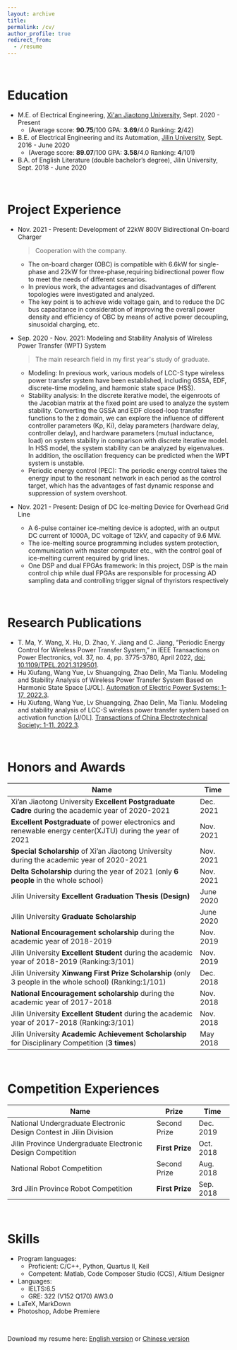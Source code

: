 ```yaml
---
layout: archive
title:
permalink: /cv/
author_profile: true
redirect_from:
  - /resume
---
```



<br>

Education
======
* M.E. of Electrical Engineering,  [Xi'an Jiaotong University](http://en.xjtu.edu.cn/),   Sept. 2020 - Present  
  * (Average score: **90.75**/100  GPA: **3.69**/4.0  Ranking: **2**/42)
* B.E. of Electrical Engineering and its Automation,  [Jilin University](http://global.jlu.edu.cn/),  Sept. 2016 - June 2020  
  * (Average score: **89.07**/100  GPA: **3.58**/4.0  Ranking: **4**/101)
* B.A. of English Literature (double bachelor’s degree), Jilin University,  Sept. 2018 - June 2020

<br>

Project Experience
======
* Nov. 2021 - Present: Development of 22kW 800V Bidirectional On-board Charger
  > Cooperation with the company.
  *  The on-board charger (OBC) is compatible with 6.6kW for single-phase and 22kW for three-phase,requiring bidirectional power flow to meet the needs of different scenarios.
  * In previous work, the advantages and disadvantages of different topologies were investigated and analyzed. 
  * The key point is to achieve wide voltage gain, and to reduce the DC bus capacitance in consideration of improving the overall power density and efficiency of OBC by means of active power decoupling, sinusoidal charging, etc.

* Sep. 2020 - Nov. 2021: Modeling and Stability Analysis of Wireless Power Transfer (WPT) System
  > The main research field in my first year's study of graduate.
  * Modeling: In previous work, various models of LCC-S type wireless power transfer system have been established, including GSSA, EDF, discrete-time modeling, and harmonic state space (HSS).
  * Stability analysis: In the discrete iterative model, the eigenroots of the Jacobian matrix at the fixed point are used to analyze the system stability. Converting the GSSA and EDF closed-loop transfer functions to the z domain, we can explore the influence of different controller parameters (Kp, Ki), delay parameters (hardware delay, controller delay), and hardware parameters (mutual inductance, load) on system stability in comparison with discrete iterative model. In HSS model, the system stability can be analyzed by eigenvalues. In addition, the oscillation frequency can be predicted when the WPT system is unstable.
  * Periodic energy control (PEC): The periodic energy control takes the energy input to the resonant network in each period as the control target, which has the advantages of fast dynamic response and suppression of system overshoot.

* Nov. 2021 - Present: Design of DC Ice-melting Device for Overhead Grid Line
  * A 6-pulse container ice-melting device is adopted, with an output DC current of 1000A, DC voltage of 12kV, and capacity of 9.6 MW.
  * The ice-melting source programming includes system protection, communication with master computer etc., with the control goal of ice-melting current required by grid lines.
  * One DSP and dual FPGAs framework: In this project, DSP is the main control chip while dual FPGAs are responsible for processing AD sampling data and controlling trigger signal of thyristors respectively


<br>

Research Publications
======
* T. Ma, Y. Wang, X. Hu, D. Zhao, Y. Jiang and C. Jiang, ”Periodic Energy Control for Wireless Power Transfer System,” in IEEE Transactions on Power Electronics, vol. 37, no. 4, pp. 3775-3780, April 2022, [doi: 10.1109/TPEL.2021.3129501](https://ieeexplore.ieee.org/document/9623422).
* Hu Xiufang, Wang Yue, Lv Shuangqing, Zhao Delin, Ma Tianlu. Modeling and Stability Analysis of Wireless Power Transfer System Based on Harmonic State Space [J/OL]. [Automation of Electric Power Systems: 1-17, 2022.3](https://kns.cnki.net/kcms/detail/detail.aspx?dbcode=CJFD&dbname=CJFDLAST2022&filename=DLXT202211014&uniplatform=NZKPT&v=JjENo4CVsXCUkQ54HlCHxI4ZgRtMZAVD6ut1LtnkQl-IM3IEzGAvvugMBzotnrx1).
* Hu Xiufang, Wang Yue, Lv Shuangqing, Zhao Delin, Ma Tianlu. Modeling and stability analysis of LCC-S wireless power transfer system based on activation function [J/OL]. [Transactions of China Electrotechnical Society: 1-11, 2022.3](https://kns.cnki.net/kcms/detail/detail.aspx?dbcode=CAPJ&dbname=CAPJLAST&filename=DGJS20220302005&uniplatform=NZKPT&v=DGsAAIqa5NH2QT6pcFDQ4gIJwVPWTyLywxJcfxGHrJClhoFtcWjrt8pTUOBeW2-u).

<br>

Honors and Awards
======

| Name | Time |
| ------ | ------ |
| Xi’an Jiaotong University **Excellent Postgraduate Cadre** during the academic year of 2020-2021 | Dec. 2021 |
| **Excellent Postgraduate** of power electronics and renewable energy center(XJTU) during the year of 2021 | Nov. 2021 |
| **Special Scholarship** of Xi’an Jiaotong University during the academic year of 2020-2021 | Nov. 2021 | 
| **Delta Scholarship** during the year of 2021 (only **6 people** in the whole school) | Nov. 2021 |
| Jilin University **Excellent Graduation Thesis (Design)** | June 2020 |
| Jilin University **Graduate Scholarship** | June 2020 |
| **National Encouragement scholarship** during the academic year of 2018-2019 | Nov. 2019 |
| Jilin University **Excellent Student** during the academic year of 2018-2019 (Ranking:3/101) | Nov. 2019 |
| Jilin University **Xinwang First Prize Scholarship** (only 3 people in the whole school) (Ranking:1/101) | Dec. 2018 |
|  **National Encouragement scholarship** during the academic year of 2017-2018 | Nov. 2018 |
|  Jilin University **Excellent Student** during the academic year of 2017-2018 (Ranking:3/101) | Nov. 2018 |
|  Jilin University **Academic Achievement Scholarship** for Disciplinary Competition (**3 times**) | May 2018 |

<br>

Competition Experiences
======

| Name | Prize | Time |
| ------ | ------ | ------ |
|  National Undergraduate Electronic Design Contest in Jilin Division | Second Prize | Dec. 2019 |
|  Jilin Province Undergraduate Electronic Design Competition | **First Prize** | Oct. 2018 |
|  National Robot Competition | Second Prize | Aug. 2018 |
|  3rd Jilin Province Robot Competition | **First Prize** | Sep. 2018 |


<br>

Skills
======
* Program languages: 
  * Proficient: C/C++, Python, Quartus II, Keil
  * Competent: Matlab, Code Composer Studio (CCS), Altium Designer
* Languages:
  * IELTS:6.5
  * GRE: 322 (V152 Q170) AW3.0
* LaTeX, MarkDown
* Photoshop, Adobe Premiere


<br>

Download my resume here: [English version](/files/resume_en.pdf) or [Chinese version](/files/resume_cn.pdf)

<!-- Skills
======
* Skill 1
* Skill 2
  * Sub-skill 2.1
  * Sub-skill 2.2
  * Sub-skill 2.3
* Skill 3 -->
<!-- 
Publications
======
  <ul>{% for post in site.publications %}
    {% include archive-single-cv.html %}
  {% endfor %}</ul>
  
Talks
======
  <ul>{% for post in site.talks %}
    {% include archive-single-talk-cv.html %}
  {% endfor %}</ul>
  
Teaching
======
  <ul>{% for post in site.teaching %}
    {% include archive-single-cv.html %}
  {% endfor %}</ul>
  
Service and leadership
======
* Currently signed in to 43 different slack teams -->
